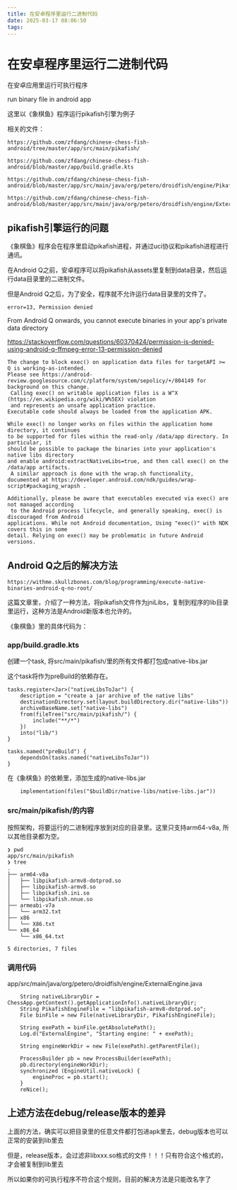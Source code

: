 ```yaml
---
title: 在安卓程序里运行二进制代码
date: 2025-03-17 08:06:50
tags:
---
```



# 在安卓程序里运行二进制代码

在安卓应用里运行可执行程序

run binary file in android app

这里以《象棋鱼》程序运行pikafish引擎为例子

相关的文件：

```
https://github.com/zfdang/chinese-chess-fish-android/tree/master/app/src/main/pikafish/

https://github.com/zfdang/chinese-chess-fish-android/blob/master/app/build.gradle.kts

https://github.com/zfdang/chinese-chess-fish-android/blob/master/app/src/main/java/org/petero/droidfish/engine/PikafishExternalEngine.java

https://github.com/zfdang/chinese-chess-fish-android/blob/master/app/src/main/java/org/petero/droidfish/engine/ExternalEngine.java
```


## pikafish引擎运行的问题

《象棋鱼》程序会在程序里启动pikafish进程，并通过uci协议和pikafish进程进行通讯。

在Android Q之前，安卓程序可以将pikafish从assets里复制到data目录，然后运行data目录里的二进制文件。

但是Android Q之后，为了安全，程序就不允许运行data目录里的文件了。

	error=13, Permission denied

From Android Q onwards, you cannot execute binaries in your app's private data directory

https://stackoverflow.com/questions/60370424/permission-is-denied-using-android-q-ffmpeg-error-13-permission-denied

```
The change to block exec() on application data files for targetAPI >= Q is working-as-intended.
Please see https://android-review.googlesource.com/c/platform/system/sepolicy/+/804149 for background on this change.
 Calling exec() on writable application files is a W^X (https://en.wikipedia.org/wiki/W%5EX) violation
 and represents an unsafe application practice.
Executable code should always be loaded from the application APK.

While exec() no longer works on files within the application home directory, it continues
to be supported for files within the read-only /data/app directory. In particular, it
should be possible to package the binaries into your application's native libs directory
and enable android:extractNativeLibs=true, and then call exec() on the /data/app artifacts.
 A similar approach is done with the wrap.sh functionality,
documented at https://developer.android.com/ndk/guides/wrap-script#packaging_wrapsh .

Additionally, please be aware that executables executed via exec() are not managed according
 to the Android process lifecycle, and generally speaking, exec() is discouraged from Android
applications. While not Android documentation, Using "exec()" with NDK covers this in some
detail. Relying on exec() may be problematic in future Android versions.
```


## Android Q之后的解决方法

	https://withme.skullzbones.com/blog/programming/execute-native-binaries-android-q-no-root/

这篇文章里，介绍了一种方法，将pikafish文件作为jniLibs，复制到程序的lib目录里运行，这种方法是Android新版本也允许的。

《象棋鱼》里的具体代码为：

### app/build.gradle.kts

创建一个task, 将src/main/pikafish/里的所有文件都打包成native-libs.jar

这个task将作为preBuild的依赖存在。

```
tasks.register<Jar>("nativeLibsToJar") {
    description = "create a jar archive of the native libs"
    destinationDirectory.set(layout.buildDirectory.dir("native-libs"))
    archiveBaseName.set("native-libs")
    from(fileTree("src/main/pikafish/") {
        include("**/*")
    })
    into("lib/")
}

tasks.named("preBuild") {
    dependsOn(tasks.named("nativeLibsToJar"))
}
```

在《象棋鱼》的依赖里，添加生成的native-libs.jar

```
    implementation(files("$buildDir/native-libs/native-libs.jar"))
```

### src/main/pikafish/的内容

按照架构，将要运行的二进制程序放到对应的目录里。这里只支持arm64-v8a, 所以其他目录都为空。


```
❯ pwd
app/src/main/pikafish
❯ tree
.
├── arm64-v8a
│   ├── libpikafish-armv8-dotprod.so
│   ├── libpikafish-armv8.so
│   ├── libpikafish.ini.so
│   └── libpikafish.nnue.so
├── armeabi-v7a
│   └── arm32.txt
├── x86
│   └── X86.txt
└── x86_64
    └── x86_64.txt

5 directories, 7 files
```

### 调用代码

app/src/main/java/org/petero/droidfish/engine/ExternalEngine.java

```
    String nativeLibraryDir = ChessApp.getContext().getApplicationInfo().nativeLibraryDir;
	String PikafishEngineFile = "libpikafish-armv8-dotprod.so";
    File binFile = new File(nativeLibraryDir, PikafishEngineFile);

    String exePath = binFile.getAbsolutePath();
    Log.d("ExternalEngine", "Starting engine: " + exePath);

    String engineWorkDir = new File(exePath).getParentFile();

    ProcessBuilder pb = new ProcessBuilder(exePath);
    pb.directory(engineWorkDir);
    synchronized (EngineUtil.nativeLock) {
        engineProc = pb.start();
    }
    reNice();
```


## 上述方法在debug/release版本的差异

上面的方法，确实可以把目录里的任意文件都打包进apk里去，debug版本也可以正常的安装到lib里去

但是，release版本，会过滤非libxxx.so格式的文件！！！只有符合这个格式的，才会被复制到lib里去

所以如果你的可执行程序不符合这个规则，目前的解决方法是只能改名字了
